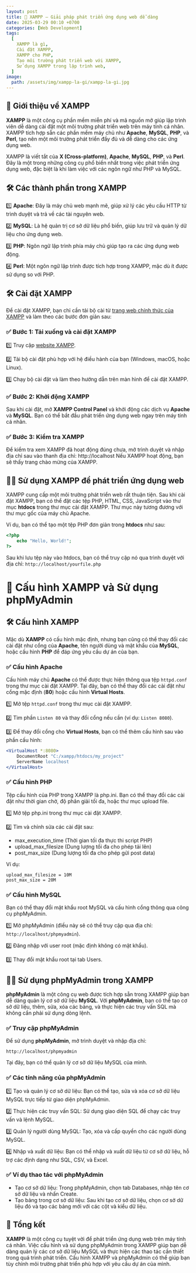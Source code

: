 ```yaml
---
layout: post
title: 🚀 XAMPP – Giải pháp phát triển ứng dụng web dễ dàng
date: 2025-03-29 00:10 +0700
categories: [Web Development]
tags:
  [
    XAMPP là gì,
    Cài đặt XAMPP,
    XAMPP cho PHP,
    Tạo môi trường phát triển web với XAMPP,
    Sử dụng XAMPP trong lập trình web,
  ]
image:
  path: /assets/img/xampp-la-gi/xampp-la-gi.jpg
---
```


## 🎯 **Giới thiệu về XAMPP**
**XAMPP** là một công cụ phần mềm miễn phí và mã nguồn mở giúp lập trình viên dễ dàng cài đặt một môi trường phát triển web trên máy tính cá nhân. XAMPP tích hợp sẵn các phần mềm máy chủ như **Apache**, **MySQL**, **PHP**, và **Perl**, tạo nên một môi trường phát triển đầy đủ và dễ dàng cho các ứng dụng web.

XAMPP là viết tắt của **X (Cross-platform)**, **Apache**, **MySQL**, **PHP**, và **Perl**. Đây là một trong những công cụ phổ biến nhất trong việc phát triển ứng dụng web, đặc biệt là khi làm việc với các ngôn ngữ như PHP và MySQL.

## 🛠️ **Các thành phần trong XAMPP**
1️⃣ **Apache**: Đây là máy chủ web mạnh mẽ, giúp xử lý các yêu cầu HTTP từ trình duyệt và trả về các tài nguyên web.

2️⃣ **MySQL**: Là hệ quản trị cơ sở dữ liệu phổ biến, giúp lưu trữ và quản lý dữ liệu cho ứng dụng web.

3️⃣ **PHP**: Ngôn ngữ lập trình phía máy chủ giúp tạo ra các ứng dụng web động.

4️⃣ **Perl**: Một ngôn ngữ lập trình được tích hợp trong XAMPP, mặc dù ít được sử dụng so với PHP.

## 🛠️ **Cài đặt XAMPP**
Để cài đặt XAMPP, bạn chỉ cần tải bộ cài từ [trang web chính thức của XAMPP](https://www.apachefriends.org/index.html) và làm theo các bước đơn giản sau:

### ✅ **Bước 1: Tải xuống và cài đặt XAMPP**
1️⃣ Truy cập [website XAMPP](https://www.apachefriends.org/index.html).

2️⃣ Tải bộ cài đặt phù hợp với hệ điều hành của bạn (Windows, macOS, hoặc Linux).

3️⃣ Chạy bộ cài đặt và làm theo hướng dẫn trên màn hình để cài đặt XAMPP.

### ✅ **Bước 2: Khởi động XAMPP**
Sau khi cài đặt, mở **XAMPP Control Panel** và khởi động các dịch vụ **Apache** và **MySQL**. Bạn có thể bắt đầu phát triển ứng dụng web ngay trên máy tính cá nhân.

### ✅ **Bước 3: Kiểm tra XAMPP**
Để kiểm tra xem XAMPP đã hoạt động đúng chưa, mở trình duyệt và nhập địa chỉ sau vào thanh địa chỉ: http://localhost
Nếu XAMPP hoạt động, bạn sẽ thấy trang chào mừng của XAMPP.

## 🧑‍💻 **Sử dụng XAMPP để phát triển ứng dụng web**
XAMPP cung cấp một môi trường phát triển web rất thuận tiện. Sau khi cài đặt XAMPP, bạn có thể đặt các tệp PHP, HTML, CSS, JavaScript vào thư mục **htdocs** trong thư mục cài đặt XAMPP. Thư mục này tương đương với thư mục gốc của máy chủ Apache.

Ví dụ, bạn có thể tạo một tệp PHP đơn giản trong **htdocs** như sau:
```php
<?php
    echo "Hello, World!";
?>
```
Sau khi lưu tệp này vào htdocs, bạn có thể truy cập nó qua trình duyệt với địa chỉ:
`http://localhost/yourfile.php`

# 🚀 **Cấu hình XAMPP và Sử dụng phpMyAdmin**

## 🛠️ **Cấu hình XAMPP**
Mặc dù **XAMPP** có cấu hình mặc định, nhưng bạn cũng có thể thay đổi các cài đặt như cổng của **Apache**, tên người dùng và mật khẩu của **MySQL**, hoặc cấu hình **PHP** để đáp ứng yêu cầu dự án của bạn.

### ✅ **Cấu hình Apache**
Cấu hình máy chủ **Apache** có thể được thực hiện thông qua tệp `httpd.conf` trong thư mục cài đặt XAMPP. Tại đây, bạn có thể thay đổi các cài đặt như cổng mặc định (**80**) hoặc cấu hình **Virtual Hosts**.

1️⃣ Mở tệp `httpd.conf` trong thư mục cài đặt XAMPP.

2️⃣ Tìm phần `Listen 80` và thay đổi cổng nếu cần (ví dụ: `Listen 8080`).

3️⃣ Để thay đổi cổng cho **Virtual Hosts**, bạn có thể thêm cấu hình sau vào phần cấu hình:

```apache
<VirtualHost *:8080>
    DocumentRoot "C:/xampp/htdocs/my_project"
    ServerName localhost
</VirtualHost>
```

### ✅ **Cấu hình PHP**
Tệp cấu hình của PHP trong XAMPP là php.ini. Bạn có thể thay đổi các cài đặt như thời gian chờ, độ phân giải tối đa, hoặc thư mục upload file.

1️⃣ Mở tệp php.ini trong thư mục cài đặt XAMPP.

2️⃣ Tìm và chỉnh sửa các cài đặt sau:
- max_execution_time (Thời gian tối đa thực thi script PHP)
- upload_max_filesize (Dung lượng tối đa cho phép tải lên)
- post_max_size (Dung lượng tối đa cho phép gửi post data)

Ví dụ:
```
upload_max_filesize = 10M
post_max_size = 20M
```

### ✅ **Cấu hình MySQL**
Bạn có thể thay đổi mật khẩu root MySQL và cấu hình cổng thông qua công cụ phpMyAdmin.

1️⃣ Mở phpMyAdmin (điều này sẽ có thể truy cập qua địa chỉ: `http://localhost/phpmyadmin`).

2️⃣ Đăng nhập với user root (mặc định không có mật khẩu).

3️⃣ Thay đổi mật khẩu root tại tab Users.

## 🧑‍💻 **Sử dụng phpMyAdmin trong XAMPP**
**phpMyAdmin** là một công cụ web được tích hợp sẵn trong XAMPP giúp bạn dễ dàng quản lý cơ sở dữ liệu **MySQL**. Với **phpMyAdmin**, bạn có thể tạo cơ sở dữ liệu, thêm, sửa, xóa các bảng, và thực hiện các truy vấn SQL mà không cần phải sử dụng dòng lệnh.

### ✅ **Truy cập phpMyAdmin**
Để sử dụng **phpMyAdmin**, mở trình duyệt và nhập địa chỉ:
```
http://localhost/phpmyadmin
```
Tại đây, bạn có thể quản lý cơ sở dữ liệu MySQL của mình.

### ✅ **Các tính năng của phpMyAdmin**
1️⃣ Tạo và quản lý cơ sở dữ liệu: Bạn có thể tạo, sửa và xóa cơ sở dữ liệu MySQL trực tiếp từ giao diện phpMyAdmin.

2️⃣ Thực hiện các truy vấn SQL: Sử dụng giao diện SQL để chạy các truy vấn và lệnh MySQL.

3️⃣ Quản lý người dùng MySQL: Tạo, xóa và cấp quyền cho các người dùng MySQL.

4️⃣ Nhập và xuất dữ liệu: Bạn có thể nhập và xuất dữ liệu từ cơ sở dữ liệu, hỗ trợ các định dạng như SQL, CSV, và Excel.

### ✅ **Ví dụ thao tác với phpMyAdmin**
- Tạo cơ sở dữ liệu: Trong phpMyAdmin, chọn tab Databases, nhập tên cơ sở dữ liệu và nhấn Create.
- Tạo bảng trong cơ sở dữ liệu: Sau khi tạo cơ sở dữ liệu, chọn cơ sở dữ liệu đó và tạo các bảng mới với các cột và kiểu dữ liệu.

## 🚀 **Tổng kết**

**XAMPP** là một công cụ tuyệt vời để phát triển ứng dụng web trên máy tính cá nhân. Việc cấu hình và sử dụng phpMyAdmin trong XAMPP giúp bạn dễ dàng quản lý các cơ sở dữ liệu MySQL và thực hiện các thao tác cần thiết trong quá trình phát triển. Cấu hình XAMPP và phpMyAdmin có thể giúp bạn tùy chỉnh môi trường phát triển phù hợp với yêu cầu dự án của mình.